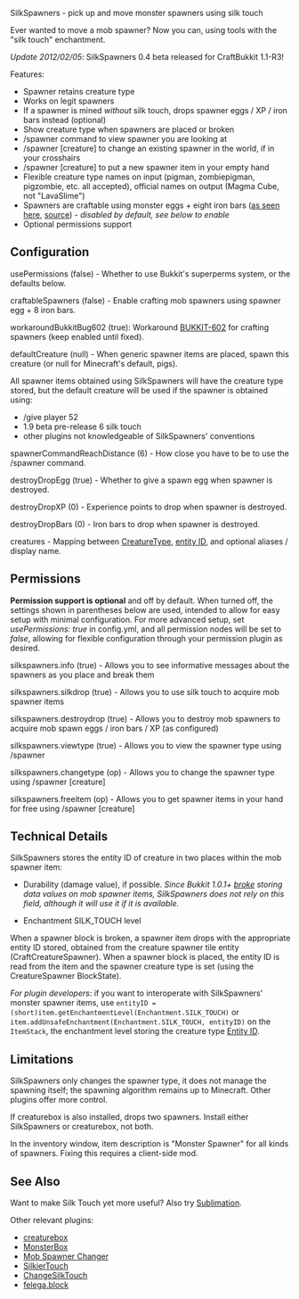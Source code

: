 SilkSpawners - pick up and move monster spawners using silk touch

Ever wanted to move a mob spawner? Now you can, using tools with the
"silk touch" enchantment. 

*Update 2012/02/05*: SilkSpawners 0.4 beta released for CraftBukkit 1.1-R3! 

Features:

* Spawner retains creature type
* Works on legit spawners
* If a spawner is mined _without_ silk touch, drops spawner eggs / XP / iron bars instead (optional)
* Show creature type when spawners are placed or broken
* /spawner command to view spawner you are looking at 
* /spawner [creature] to change an existing spawner in the world, if in your crosshairs
* /spawner [creature] to put a new spawner item in your empty hand
* Flexible creature type names on input (pigman, zombiepigman, pigzombie, etc. all accepted), official names on output (Magma Cube, not "LavaSlime")
* Spawners are craftable using monster eggs + eight iron bars ([as seen here](http://imgur.com/KrWGI), 
[source](http://www.reddit.com/r/Minecraft/comments/oodql/great_idea_mob_spawner_recipe/)) - *disabled by default, see below to enable*
* Optional permissions support


## Configuration
usePermissions (false) - Whether to use Bukkit's superperms system, or the defaults below.

craftableSpawners (false) - Enable crafting mob spawners using spawner egg + 8 iron bars.

workaroundBukkitBug602 (true): Workaround 
[BUKKIT-602](https://bukkit.atlassian.net/browse/BUKKIT-602#Enchantments_lost_on_crafting_recipe_output) for crafting spawners (keep enabled until fixed).

defaultCreature (null) - When generic spawner items are placed, spawn this creature (or null for Minecraft's default, pigs).

All spawner items obtained using SilkSpawners will have the creature type stored, but the
default creature will be used if the spawner is obtained using:

* /give player 52
* 1.9 beta pre-release 6 silk touch
* other plugins not knowledgeable of SilkSpawners' conventions


spawnerCommandReachDistance (6) - How close you have to be to use the /spawner command.

destroyDropEgg (true) - Whether to give a spawn egg when spawner is destroyed.

destroyDropXP (0) - Experience points to drop when spawner is destroyed.

destroyDropBars (0) - Iron bars to drop when spawner is destroyed.

creatures - Mapping between [CreatureType](http://jd.bukkit.org/apidocs/org/bukkit/entity/CreatureType.html),
[entity ID](http://www.minecraftwiki.net/wiki/Data_values#Entity_IDs), and optional aliases / display name.

## Permissions
**Permission support is optional** and off by default. When turned off, the settings shown in parentheses 
below are used, intended to allow for easy setup with minimal configuration. For more advanced setup, 
set *usePermissions: true* in config.yml, and all permission nodes will be set to *false*, allowing for
flexible configuration through your permission plugin as desired.

silkspawners.info (true) -
Allows you to see informative messages about the spawners as you place and break them

silkspawners.silkdrop (true) -
Allows you to use silk touch to acquire mob spawner items

silkspawners.destroydrop (true) -
Allows you to destroy mob spawners to acquire mob spawn eggs / iron bars / XP (as configured)

silkspawners.viewtype (true) -
Allows you to view the spawner type using /spawner

silkspawners.changetype (op) -
Allows you to change the spawner type using /spawner [creature]

silkspawners.freeitem (op) -
Allows you to get spawner items in your hand for free using /spawner [creature]

## Technical Details
SilkSpawners stores the entity ID of creature in two places within the mob spawner item:

* Durability (damage value), if possible. *Since Bukkit 1.0.1+ [broke](https://bukkit.atlassian.net/browse/BUKKIT-329) storing data values on mob spawner items, SilkSpawners does not rely on this field, although it will use it if it is available.*

* Enchantment SILK\_TOUCH level

When a spawner block is broken, a spawner item drops with the appropriate entity ID stored,
obtained from the creature spawner tile entity (CraftCreatureSpawner). 
When a spawner block is placed, the entity ID is read from the item and the spawner creature
type is set (using the CreatureSpawner BlockState). 

*For plugin developers*: if you want to interoperate with SilkSpawners' monster spawner items,
use `entityID = (short)item.getEnchantmentLevel(Enchantment.SILK_TOUCH)` or
`item.addUnsafeEnchantment(Enchantment.SILK_TOUCH, entityID)` on the `ItemStack`, the 
enchantment level storing the creature type [Entity ID](http://www.minecraftwiki.net/wiki/Data_values#Entity_IDs).

## Limitations
SilkSpawners only changes the spawner type, it does not manage the spawning itself;
the spawning algorithm remains up to Minecraft. Other plugins offer more control.

If creaturebox is also installed, drops two spawners. Install either SilkSpawners or creaturebox, not both.

In the inventory window, item description is "Monster Spawner" for all kinds of spawners. 
Fixing this requires a client-side mod.

## See Also
Want to make Silk Touch yet more useful? Also try [Sublimation](http://dev.bukkit.org/server-mods/sublimation/).

Other relevant plugins:

* [creaturebox](http://dev.bukkit.org/server-mods/creaturebox/)
* [MonsterBox](http://dev.bukkit.org/server-mods/monsterbox/)
* [Mob Spawner Changer](http://forums.bukkit.org/threads/misc-mech-mob-spawner-changer-v0-3-change-what-a-mob-spawner-spawns-1337.26038/)
* [SilkierTouch](http://dev.bukkit.org/server-mods/silkiertouch/)
* [ChangeSilkTouch](http://dev.bukkit.org/server-mods/changesilktouch/)
* [felega.block](http://forums.bukkit.org/threads/multiple-felegas-plugin-pile.54916/)

